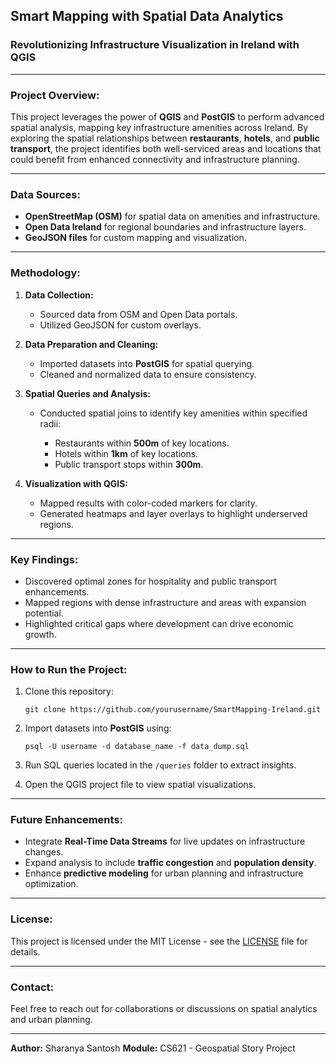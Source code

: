 ## Smart Mapping with Spatial Data Analytics

### Revolutionizing Infrastructure Visualization in Ireland with QGIS

---

### **Project Overview:**

This project leverages the power of **QGIS** and **PostGIS** to perform advanced spatial analysis, mapping key infrastructure amenities across Ireland. By exploring the spatial relationships between **restaurants**, **hotels**, and **public transport**, the project identifies both well-serviced areas and locations that could benefit from enhanced connectivity and infrastructure planning.

---

### **Data Sources:**

* **OpenStreetMap (OSM)** for spatial data on amenities and infrastructure.
* **Open Data Ireland** for regional boundaries and infrastructure layers.
* **GeoJSON files** for custom mapping and visualization.

---

### **Methodology:**

1. **Data Collection:**

   * Sourced data from OSM and Open Data portals.
   * Utilized GeoJSON for custom overlays.

2. **Data Preparation and Cleaning:**

   * Imported datasets into **PostGIS** for spatial querying.
   * Cleaned and normalized data to ensure consistency.

3. **Spatial Queries and Analysis:**

   * Conducted spatial joins to identify key amenities within specified radii:

     * Restaurants within **500m** of key locations.
     * Hotels within **1km** of key locations.
     * Public transport stops within **300m**.

4. **Visualization with QGIS:**

   * Mapped results with color-coded markers for clarity.
   * Generated heatmaps and layer overlays to highlight underserved regions.

---

### **Key Findings:**

* Discovered optimal zones for hospitality and public transport enhancements.
* Mapped regions with dense infrastructure and areas with expansion potential.
* Highlighted critical gaps where development can drive economic growth.

---

### **How to Run the Project:**

1. Clone this repository:

   ```
   git clone https://github.com/yourusername/SmartMapping-Ireland.git
   ```
2. Import datasets into **PostGIS** using:

   ```
   psql -U username -d database_name -f data_dump.sql
   ```
3. Run SQL queries located in the `/queries` folder to extract insights.
4. Open the QGIS project file to view spatial visualizations.

---

### **Future Enhancements:**

* Integrate **Real-Time Data Streams** for live updates on infrastructure changes.
* Expand analysis to include **traffic congestion** and **population density**.
* Enhance **predictive modeling** for urban planning and infrastructure optimization.

---

### **License:**

This project is licensed under the MIT License - see the [LICENSE](LICENSE) file for details.

---

### **Contact:**

Feel free to reach out for collaborations or discussions on spatial analytics and urban planning.

---

**Author:** Sharanya Santosh
**Module:** CS621 - Geospatial Story Project

